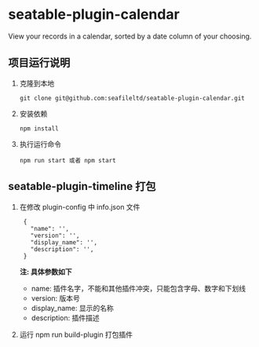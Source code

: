 # seatable-plugin-calendar
View your records in a calendar, sorted by a date column of your choosing.

## 项目运行说明

1. 克隆到本地

    ```git clone git@github.com:seafileltd/seatable-plugin-calendar.git```

2. 安装依赖

    ```npm install```

3. 执行运行命令

    ```npm run start 或者 npm start```

## seatable-plugin-timeline 打包


1. 在修改 plugin-config 中 info.json 文件

   ```
    {
      "name": '',
      "version": '',
      "display_name": '',
      "description": '',
    }
   ```

    **注: 具体参数如下**

    * name: 插件名字，不能和其他插件冲突，只能包含字母、数字和下划线
    * version: 版本号
    * display_name: 显示的名称
    * description: 插件描述

2. 运行 npm run build-plugin 打包插件